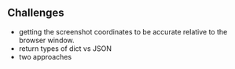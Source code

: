 ## Challenges

- getting the screenshot coordinates to be accurate relative to the browser window.
- return types of dict vs JSON
- two approaches
